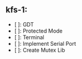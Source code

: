 ## kfs-1:
- [ ]: GDT
- [ ]: Protected Mode
- [ ]: Terminal
- [ ]: Implement Serial Port
- [ ]: Create Mutex Lib
